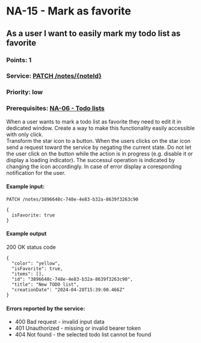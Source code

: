 # NA-15 - Mark as favorite

## As a user I want to easily mark my todo list as favorite

### Points: 1
### Service: [PATCH /notes/{noteId}](http://localhost:5000/api-doc#/Notes/NotesController_updateNote)
### Priority: low
### Prerequisites: [NA-06 - Todo lists](./NA-06.md)

When a user wants to mark a todo list as favorite they need to edit it in dedicated window. Create a way to make this functionality easily accessible with only click.  
Transform the star icon to a button. When the users clicks on the star icon send a request toward the service by negating the current state. Do not let the user click on the button while the action is in progress (e.g. disable it or display a loading indicator). The successul operation is indicated by changing the icon accordingly. In case of error display a coresponding notification for the user.

#### Example input:
`PATCH /notes/3896648c-748e-4e83-b32a-8639f3263c90`
```
{
  isFavorite: true
}
```

#### Example output
200 OK status code
```
{
  "color": "yellow",
  "isFavorite": true,
  "items": [],
  "id": "3896648c-748e-4e83-b32a-8639f3263c90",
  "title": "New TODO list",
  "creationDate": "2024-04-28T15:39:00.466Z"
}
```

#### Errors reported by the service:
- 400 Bad request - invalid input data
- 401 Unauthorized - missing or invalid bearer token
- 404 Not found - the selected todo list cannot be found